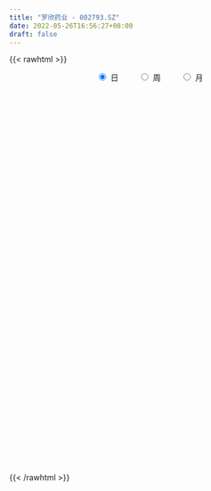 ```yaml
---
title: "罗欣药业 - 002793.SZ"
date: 2022-05-26T16:56:27+08:00
draft: false
---
```

{{< rawhtml >}}
    <div style="text-align: center">
        <label style="padding: 1rem;"><input style="margin-right: .5rem" type="radio" name="period" value="D" checked onclick="period_change(this)">日</label>
        <label style="padding: 1rem;"><input style="margin-right: .5rem" type="radio" name="period" value="W" onclick="period_change(this)">周</label>
        <label style="padding: 1rem;"><input style="margin-right: .5rem" type="radio" name="period" value="M" onclick="period_change(this)">月</label>
    </div>
    <div id="chart" style="height: 700px;"></div> 
    <script type="text/javascript">
        const D_v = [48434.26,26260.5,50548.53,38952.19,23341.95,21518.09,18696.5,20086.03,18753.88,19791.01,43782.35,36428.77,38500.17,24057.87,14417.58,12155.37,9722.18,9164.36,13512.07,24561.43,24973.66,17927.08,16224.63,9750.05,19619.26,13686.5,27166.39,13920.64,12505.7,16561.52,23073.65,36770.53,32935.34,15433.7,13255.59,14749.13,12080.28,16811.44,11469.56,15526.8,20901.21,17060.0,16151.63,14414.43,17891.07,18339.06,21089.92,22414.44,23844.92,26178.76,48831.36,40255.52,25938.46,30490.28,20972.69,32343.55,26021.39,15202.63,13825.94,13946.74,10343.14,23316.05,16330.0,15529.85,13313.6,16353.21,12066.45,13811.05,14868.24,12165.82,9845.2,13071.64,12793.7,14973.32,60171.07,125169.88,59542.8,39787.53,61077.01,47258.44,31670.14,28538.11,28866.4,61214.36,88531.02,41970.7,44516.55,35907.0,19373.7,19191.1,49412.04,27242.2,27768.74,11902.6,20206.79,10922.91,13792.0,67182.89,26793.9,20087.7,15571.39,13237.23,15569.51,12568.78,13462.22,14251.0,10193.82,8235.98,30496.58,15876.94,19412.5,9123.23,10328.53,17082.92,8641.85,7011.55,22848.54,23589.74,15852.14,25132.01,32270.73,18434.72,26334.82,20003.8,28350.42,23691.7,17423.62,23124.44,59731.78,116911.62,63444.62,50077.48,50760.88,37452.73,23761.9,26917.9,25959.38,36798.09,28673.72,17907.66,20291.7,19220.67,23297.7,18381.31,18143.16,13869.75,18917.2,14428.26,14922.74,18206.75,13268.0,53452.65,64427.15,37486.46,110041.89,85355.14,74467.25,86228.2,202097.46,179095.82,114536.04,61887.64,72841.18,102902.7,65908.42,129228.71,94166.07,69398.27,43900.46,59579.72,48933.46,36434.0,54966.34,37780.52,34830.97,24418.4,34361.89,19597.7,27654.03,31620.12,34015.05,15591.96,15971.51,14511.0,34076.83,24866.2,37050.51,21282.5,23820.4,40232.64,23370.7,24563.1,21066.83,24316.61,36188.24,35760.0,45606.6,57600.77,41200.72,27880.4,37159.81,33515.21,30677.52,28885.35,36495.5,21715.95,23430.55,18664.95,14817.01,24123.28,102096.32,58760.97,40504.09,26558.6,53216.21,28773.61,43382.61,23388.25,23633.43,15924.64,34552.39,31340.59,24655.36,21394.1,19393.44,18582.55,29540.4,36754.0,30832.88,61198.29,31963.81,34314.14,25963.54,38969.4,63617.14,74572.87,206564.02,210664.93,274309.66,436786.92,292354.4,289174.94,165764.54,232457.5,142812.79,151296.63,135564.67,165406.72,84306.59,64318.59]
const D_histogram = [0.0,0.0025335613,0.0242450687,0.0124621611,0.0005369872,-0.0127552095,-0.018584057,-0.0149517796,-0.017569032,-0.0125410534,0.0027491157,0.0179647079,-0.0018921374,-0.0129346711,-0.0184760112,-0.024033864,-0.0254587858,-0.0254241338,-0.0294856415,-0.0440605248,-0.0618333466,-0.0609076494,-0.0633667743,-0.0569144449,-0.0615436863,-0.0600742741,-0.0553542465,-0.0550551581,-0.0460130093,-0.0388288998,-0.0362628335,-0.0119520802,-0.0031157572,-0.0050664154,0.0065977679,0.0103358142,0.0095245762,0.0089587643,0.0118171052,0.0121967752,0.0065143056,-0.0033229352,-0.0184191677,-0.0181603921,-0.0165203384,-0.0172473488,-0.0155642717,-0.0156014736,-0.0236802016,-0.0420525564,-0.0804448102,-0.1018369626,-0.1029431109,-0.0783165283,-0.0501225244,-0.0096073778,0.0161642318,0.0300370748,0.0331163604,0.0406424422,0.0447377013,0.0540049152,0.0525415005,0.0474937991,0.0422640452,0.022464618,0.0199704035,0.0169527247,0.0060875272,0.0042291545,0.0068275117,0.0165219623,0.0173930087,0.0132865889,0.0647789336,0.1126495286,0.133205128,0.1320809376,0.1317595581,0.1431131762,0.1347680545,0.1199436537,0.1053718245,0.1118462346,0.1321876718,0.1242236769,0.112654336,0.0794425343,0.0495035581,0.0224279891,0.0265185672,0.0186936778,-0.0197807267,-0.041682424,-0.0723113783,-0.0767350182,-0.0713213017,-0.0229635878,-0.0061656791,0.0058943774,0.0111546959,0.0074038009,-0.005638073,-0.0168060278,-0.0306365542,-0.0326030771,-0.0365095795,-0.0381595239,-0.02422004,-0.0285499471,-0.0491313521,-0.054521095,-0.0531730778,-0.0456369062,-0.0459620512,-0.0421901514,-0.0295892516,-0.0133175973,-0.0006604682,0.0147935886,0.0209779434,0.0184402785,0.0213375322,0.0102610613,0.0151702849,0.0005275622,-0.0084174515,-0.0241202481,0.0000814437,0.0410312014,0.0520624236,0.0570013886,0.0462841295,0.0440216881,0.0356279402,0.0231118425,0.0117998751,0.0005323777,-0.0215730699,-0.0301693164,-0.0386878116,-0.0415365752,-0.04440395,-0.040030674,-0.0433441804,-0.0423005592,-0.0486631891,-0.0477681902,-0.0416241175,-0.0286009434,-0.0239770381,-0.0006248631,0.0237023522,0.0390342578,0.055474361,0.0620736838,0.0709328979,0.0729371269,0.1060156457,0.1031415906,0.0827350085,0.0687684754,0.0657764728,0.0715781692,0.0448867604,0.0627524152,0.0635594491,0.0356757889,0.0083630861,-0.0305360729,-0.0764967902,-0.1141209497,-0.1716525052,-0.2108894866,-0.2335759313,-0.2263493009,-0.2091519982,-0.1816692278,-0.1506745051,-0.12639891,-0.1124118615,-0.0938952189,-0.0771124776,-0.0570342683,-0.0485319242,-0.0361713121,-0.0111408403,-0.0017218754,0.0145955998,0.0146286139,0.0190467798,0.0284911613,0.0392494969,0.0546388209,0.070716757,0.0766815512,0.0611867767,0.0157346497,-0.031513962,-0.0366114654,-0.0187614844,-0.0077856455,-0.0341209124,-0.0359372554,-0.0209385163,0.00322926,0.0185063175,0.0235451384,0.0263098782,0.0357151395,0.0677959729,0.0664384637,0.0491284531,0.0385312948,0.0516908036,0.0433034725,0.0529332904,0.0420491411,0.0194201378,-0.0081583536,-0.0201950685,-0.0358086996,-0.0374925979,-0.0487279519,-0.0544328426,-0.0575181944,-0.0733086072,-0.105608202,-0.1246873438,-0.1717397455,-0.1959233187,-0.1900572661,-0.1766926717,-0.1341009413,-0.0541276643,0.0496675332,0.1672940038,0.2921284453,0.4200016821,0.4511213748,0.4303361128,0.3496913918,0.2215567242,0.1285805873,0.0647747444,0.0090477402,-0.0316949813,-0.09210846,-0.1129728554,-0.1191845972]
const D_fast = [0.0,0.0031669516,0.0309397261,0.0222723589,0.0104814318,-0.0059995673,-0.0164744291,-0.0165800966,-0.023589607,-0.0216968917,-0.0057194437,0.0139873255,-0.0063425542,-0.0206187556,-0.0307790985,-0.0423454174,-0.0501350356,-0.0564564171,-0.0678893351,-0.0934793496,-0.1267105081,-0.1410117233,-0.1593125418,-0.1670888236,-0.1871039865,-0.2006531429,-0.2097716768,-0.2232363781,-0.2256974815,-0.228220597,-0.2347202391,-0.2133975058,-0.2053401221,-0.2085573842,-0.195243759,-0.188921759,-0.187351853,-0.1856779739,-0.1798653566,-0.1764364929,-0.180490386,-0.1911583606,-0.210859385,-0.2151407075,-0.2176307383,-0.222669586,-0.2248775768,-0.2288151471,-0.2428139255,-0.2716994195,-0.3302028757,-0.3770542688,-0.4038961948,-0.3988487443,-0.3831853714,-0.3450720694,-0.3152594018,-0.2938772901,-0.2825189143,-0.2648322221,-0.2495525376,-0.2267840949,-0.2151121344,-0.2082863861,-0.2029501287,-0.2171334014,-0.214635015,-0.2134145127,-0.2227578284,-0.2235589125,-0.2192536773,-0.2054287361,-0.2002094376,-0.2009942101,-0.133307132,-0.0572741548,-0.0034172735,0.0284787705,0.0610972806,0.1082291927,0.1335760846,0.1487375972,0.1605087242,0.194944693,0.2483330481,0.2714249724,0.2880192155,0.2746680473,0.2571049607,0.2356363889,0.2463566089,0.243205139,0.1997855527,0.1674632495,0.1187564506,0.0951490561,0.0827324472,0.1253492642,0.1406057531,0.154139404,0.1621883965,0.1602884516,0.1458370595,0.1304675977,0.1089779328,0.0988606406,0.0858267433,0.0746369179,0.0825213919,0.071053998,0.038189755,0.0191697383,0.0072244861,0.0033514311,-0.0084642266,-0.0152398647,-0.0100362778,0.0029059772,0.0153979892,0.0345504431,0.0459792838,0.0480516885,0.0562833253,0.0477721197,0.0564739145,0.0419630824,0.0309137058,0.0091808472,0.0334028999,0.084610458,0.108657286,0.1278465982,0.1287003715,0.1374433521,0.1379565893,0.1312184522,0.1228564536,0.1117220506,0.0842233355,0.06808476,0.0498943118,0.0366614044,0.0226930422,0.0170586496,0.0029090982,-0.0066224204,-0.0251508476,-0.0361978963,-0.040459853,-0.0345869147,-0.0359572689,-0.0127613098,0.0174914937,0.0425819637,0.0728906571,0.0950084009,0.1216008395,0.1418393502,0.2014217805,0.224333123,0.224610293,0.2278358788,0.2412879943,0.2649842331,0.2495145143,0.283068273,0.2997651691,0.2808004562,0.2555785249,0.2090453477,0.1439604328,0.0778060359,-0.0226386459,-0.1145979989,-0.1956784265,-0.2450391213,-0.2801298181,-0.2980643548,-0.3047382583,-0.3120623907,-0.3261783076,-0.3311354697,-0.3336308478,-0.3278112056,-0.3314418425,-0.3281240585,-0.3058787968,-0.2968903006,-0.2769239256,-0.2732337579,-0.2640538971,-0.2474867253,-0.2269160155,-0.1978669863,-0.164109861,-0.1389746789,-0.1391727593,-0.1806912239,-0.235818326,-0.2500686958,-0.2369090859,-0.2278796583,-0.2627451534,-0.2735458102,-0.2637817002,-0.2388066089,-0.218902972,-0.2079778665,-0.1986356571,-0.180301611,-0.1312717844,-0.1160196777,-0.121047575,-0.1220119096,-0.0959296998,-0.0934911629,-0.0706280224,-0.0709998864,-0.0887738552,-0.118391935,-0.1354774171,-0.1600432231,-0.1711002708,-0.1945176128,-0.2138307142,-0.2312956146,-0.2654131791,-0.3241148245,-0.3743658022,-0.4643531403,-0.5375175431,-0.579165807,-0.6099743806,-0.6009078855,-0.5344665246,-0.4182544438,-0.2588044723,-0.0609379194,0.1719357379,0.3158357744,0.4026345406,0.4094126675,0.3366671809,0.2758361908,0.228224034,0.1747589649,0.1260924981,0.0426519044,-0.0064557049,-0.0424635959]
const D_slow = [0.0,0.0006333903,0.0066946575,0.0098101978,0.0099444446,0.0067556422,0.0021096279,-0.001628317,-0.006020575,-0.0091558383,-0.0084685594,-0.0039773824,-0.0044504168,-0.0076840845,-0.0123030873,-0.0183115533,-0.0246762498,-0.0310322833,-0.0384036936,-0.0494188248,-0.0648771615,-0.0801040738,-0.0959457674,-0.1101743786,-0.1255603002,-0.1405788688,-0.1544174304,-0.1681812199,-0.1796844722,-0.1893916972,-0.1984574056,-0.2014454256,-0.2022243649,-0.2034909688,-0.2018415268,-0.1992575733,-0.1968764292,-0.1946367381,-0.1916824618,-0.188633268,-0.1870046916,-0.1878354254,-0.1924402174,-0.1969803154,-0.2011104,-0.2054222372,-0.2093133051,-0.2132136735,-0.2191337239,-0.229646863,-0.2497580656,-0.2752173062,-0.3009530839,-0.320532216,-0.3330628471,-0.3354646916,-0.3314236336,-0.3239143649,-0.3156352748,-0.3054746642,-0.2942902389,-0.2807890101,-0.267653635,-0.2557801852,-0.2452141739,-0.2395980194,-0.2346054185,-0.2303672374,-0.2288453556,-0.227788067,-0.226081189,-0.2219506984,-0.2176024463,-0.214280799,-0.1980860656,-0.1699236835,-0.1366224015,-0.1036021671,-0.0706622775,-0.0348839835,-0.0011919699,0.0287939435,0.0551368997,0.0830984583,0.1161453763,0.1472012955,0.1753648795,0.1952255131,0.2076014026,0.2132083999,0.2198380417,0.2245114611,0.2195662794,0.2091456734,0.1910678289,0.1718840743,0.1540537489,0.148312852,0.1467714322,0.1482450266,0.1510337005,0.1528846508,0.1514751325,0.1472736255,0.139614487,0.1314637177,0.1223363228,0.1127964419,0.1067414319,0.0996039451,0.0873211071,0.0736908333,0.0603975639,0.0489883373,0.0374978245,0.0269502867,0.0195529738,0.0162235745,0.0160584574,0.0197568545,0.0250013404,0.02961141,0.0349457931,0.0375110584,0.0413036296,0.0414355202,0.0393311573,0.0333010953,0.0333214562,0.0435792566,0.0565948624,0.0708452096,0.082416242,0.093421664,0.1023286491,0.1081066097,0.1110565785,0.1111896729,0.1057964054,0.0982540763,0.0885821234,0.0781979796,0.0670969921,0.0570893236,0.0462532785,0.0356781387,0.0235123415,0.0115702939,0.0011642645,-0.0059859713,-0.0119802308,-0.0121364466,-0.0062108586,0.0035477059,0.0174162961,0.0329347171,0.0506679416,0.0689022233,0.0954061347,0.1211915324,0.1418752845,0.1590674034,0.1755115215,0.1934060639,0.2046277539,0.2203158578,0.23620572,0.2451246673,0.2472154388,0.2395814206,0.220457223,0.1919269856,0.1490138593,0.0962914876,0.0378975048,-0.0186898204,-0.07097782,-0.1163951269,-0.1540637532,-0.1856634807,-0.2137664461,-0.2372402508,-0.2565183702,-0.2707769373,-0.2829099183,-0.2919527464,-0.2947379564,-0.2951684253,-0.2915195253,-0.2878623719,-0.2831006769,-0.2759778866,-0.2661655124,-0.2525058072,-0.2348266179,-0.2156562301,-0.200359536,-0.1964258735,-0.204304364,-0.2134572304,-0.2181476015,-0.2200940129,-0.228624241,-0.2376085548,-0.2428431839,-0.2420358689,-0.2374092895,-0.2315230049,-0.2249455353,-0.2160167505,-0.1990677573,-0.1824581413,-0.1701760281,-0.1605432044,-0.1476205035,-0.1367946353,-0.1235613127,-0.1130490275,-0.108193993,-0.1102335814,-0.1152823486,-0.1242345235,-0.1336076729,-0.1457896609,-0.1593978716,-0.1737774202,-0.1921045719,-0.2185066225,-0.2496784584,-0.2926133948,-0.3415942245,-0.389108541,-0.4332817089,-0.4668069442,-0.4803388603,-0.467921977,-0.426098476,-0.3530663647,-0.2480659442,-0.1352856005,-0.0277015723,0.0597212757,0.1151104567,0.1472556035,0.1634492896,0.1657112247,0.1577874794,0.1347603644,0.1065171505,0.0767210012]
const D_data = [['2021-05-17', 10.8234, 10.615, 10.5555, 10.9027],['2021-05-18', 10.615, 10.6547, 10.5456, 10.8432],['2021-05-19', 10.6646, 10.9722, 10.4761, 11.0019],['2021-05-20', 10.8234, 10.5952, 10.5654, 10.9126],['2021-05-21', 10.5059, 10.5357, 10.367, 10.5952],['2021-05-24', 10.5456, 10.4464, 10.3968, 10.6448],['2021-05-25', 10.4464, 10.4761, 10.4166, 10.5555],['2021-05-26', 10.496, 10.5753, 10.4364, 10.6547],['2021-05-27', 10.5753, 10.4861, 10.4563, 10.5753],['2021-05-28', 10.4861, 10.5753, 10.4265, 10.5853],['2021-05-31', 10.5753, 10.7539, 10.5257, 11.0416],['2021-06-01', 10.7142, 10.8432, 10.6845, 10.9821],['2021-06-02', 10.7638, 10.3968, 10.3968, 10.7638],['2021-06-03', 10.3472, 10.4166, 10.3273, 10.6944],['2021-06-04', 10.4166, 10.4265, 10.3174, 10.4662],['2021-06-07', 10.4761, 10.3769, 10.3372, 10.4761],['2021-06-08', 10.4166, 10.3868, 10.3372, 10.4761],['2021-06-09', 10.3174, 10.3769, 10.3174, 10.4067],['2021-06-10', 10.367, 10.2876, 10.2678, 10.4067],['2021-06-11', 10.3075, 10.0694, 10.0297, 10.3075],['2021-06-15', 10.0694, 9.8908, 9.8611, 10.2182],['2021-06-16', 9.9007, 10.0198, 9.9007, 10.0396],['2021-06-17', 10.1091, 9.9107, 9.8115, 10.1091],['2021-06-18', 9.9007, 9.9702, 9.8511, 9.99],['2021-06-21', 9.9702, 9.7718, 9.7519, 9.9999],['2021-06-22', 9.7619, 9.7718, 9.7519, 9.8809],['2021-06-23', 9.8015, 9.7619, 9.5535, 9.8412],['2021-06-24', 9.7619, 9.6527, 9.6329, 9.7619],['2021-06-25', 9.6626, 9.7222, 9.5833, 9.7718],['2021-06-28', 9.7122, 9.6825, 9.623, 9.7519],['2021-06-29', 9.6825, 9.5932, 9.5535, 9.8809],['2021-06-30', 9.6825, 9.8908, 9.613, 9.9702],['2021-07-01', 9.9007, 9.7519, 9.742, 10.119],['2021-07-02', 9.7122, 9.6031, 9.5734, 9.7916],['2021-07-05', 9.5734, 9.7718, 9.5734, 9.7916],['2021-07-06', 9.7718, 9.6924, 9.5932, 9.7916],['2021-07-07', 9.6924, 9.623, 9.5932, 9.7321],['2021-07-08', 9.7015, 9.6018, 9.4921, 9.7015],['2021-07-09', 9.5021, 9.6317, 9.4722, 9.7015],['2021-07-12', 9.7215, 9.5919, 9.5819, 9.7614],['2021-07-13', 9.5919, 9.4822, 9.4323, 9.6616],['2021-07-14', 9.4423, 9.3625, 9.3226, 9.4722],['2021-07-15', 9.3924, 9.193, 9.1432, 9.4024],['2021-07-16', 9.2429, 9.3027, 9.193, 9.3426],['2021-07-19', 9.3127, 9.2828, 9.2229, 9.3127],['2021-07-20', 9.2628, 9.213, 9.1831, 9.3326],['2021-07-21', 9.2628, 9.203, 9.1332, 9.3027],['2021-07-22', 9.193, 9.1432, 8.9936, 9.2429],['2021-07-23', 9.1133, 8.9737, 8.9737, 9.1531],['2021-07-26', 8.9836, 8.7144, 8.5848, 9.0933],['2021-07-27', 8.7144, 8.2259, 8.2259, 8.7643],['2021-07-28', 8.176, 8.166, 7.827, 8.2757],['2021-07-29', 8.176, 8.2358, 8.1561, 8.4452],['2021-07-30', 8.3355, 8.505, 8.1062, 8.5748],['2021-08-02', 8.4652, 8.5948, 8.4053, 8.6546],['2021-08-03', 8.6646, 8.864, 8.6047, 8.9138],['2021-08-04', 8.9637, 8.8141, 8.6745, 8.9637],['2021-08-05', 8.7743, 8.7443, 8.7045, 8.874],['2021-08-06', 8.6845, 8.6347, 8.5449, 8.7244],['2021-08-09', 8.6247, 8.7045, 8.5449, 8.7643],['2021-08-10', 8.7144, 8.6845, 8.6347, 8.7743],['2021-08-11', 8.7144, 8.7842, 8.6247, 8.9238],['2021-08-12', 8.7743, 8.6745, 8.6546, 8.864],['2021-08-13', 8.6745, 8.6147, 8.525, 8.6745],['2021-08-16', 8.5848, 8.5848, 8.4751, 8.6845],['2021-08-17', 8.5948, 8.3256, 8.3256, 8.5948],['2021-08-18', 8.3256, 8.4652, 8.2757, 8.535],['2021-08-19', 8.4552, 8.4253, 8.3754, 8.5948],['2021-08-20', 8.4352, 8.2657, 8.186, 8.4552],['2021-08-23', 8.3555, 8.3156, 8.2159, 8.3754],['2021-08-24', 8.3555, 8.3455, 8.3156, 8.4452],['2021-08-25', 8.3156, 8.4452, 8.2857, 8.505],['2021-08-26', 8.4851, 8.3455, 8.3256, 8.4951],['2021-08-27', 8.3555, 8.2558, 8.176, 8.3555],['2021-08-30', 8.4153, 9.0833, 8.3655, 9.0833],['2021-08-31', 9.1232, 9.3526, 9.1232, 9.6916],['2021-09-01', 9.3127, 9.2728, 9.0933, 9.3725],['2021-09-02', 9.1232, 9.1432, 9.0235, 9.203],['2021-09-03', 9.2329, 9.2429, 9.193, 9.6616],['2021-09-06', 9.2828, 9.5221, 9.1531, 9.5919],['2021-09-07', 9.5021, 9.3924, 9.3127, 9.5021],['2021-09-08', 9.3426, 9.3526, 9.3226, 9.4223],['2021-09-09', 9.3526, 9.3725, 9.2728, 9.532],['2021-09-10', 9.3725, 9.7115, 9.3625, 9.8012],['2021-09-13', 9.8012, 10.0704, 9.7913, 10.4095],['2021-09-14', 10.0804, 9.871, 9.7713, 10.1502],['2021-09-15', 9.7913, 9.891, 9.5919, 10.0106],['2021-09-16', 9.891, 9.6018, 9.5819, 9.9309],['2021-09-17', 9.5819, 9.552, 9.4024, 9.6118],['2021-09-22', 9.4822, 9.4921, 9.4223, 9.7015],['2021-09-23', 9.5221, 9.871, 9.3924, 10.0106],['2021-09-24', 9.8112, 9.7614, 9.6317, 9.8112],['2021-09-27', 9.7215, 9.2828, 9.2528, 9.7514],['2021-09-28', 9.2828, 9.3326, 9.2429, 9.4223],['2021-09-29', 9.2329, 9.0634, 9.0534, 9.3725],['2021-09-30', 9.0734, 9.2628, 9.0734, 9.3027],['2021-10-08', 9.4722, 9.3526, 9.2528, 9.4722],['2021-10-11', 9.3226, 10.0206, 9.3226, 10.1702],['2021-10-12', 9.9707, 9.8112, 9.7414, 9.9707],['2021-10-13', 9.8212, 9.8511, 9.7215, 9.9707],['2021-10-14', 9.8611, 9.8411, 9.6716, 9.9209],['2021-10-15', 9.8112, 9.7614, 9.6218, 9.8112],['2021-10-18', 9.7614, 9.6218, 9.4323, 9.7813],['2021-10-19', 9.532, 9.5919, 9.4822, 9.6018],['2021-10-20', 9.5919, 9.4921, 9.4223, 9.6317],['2021-10-21', 9.532, 9.5919, 9.5021, 9.7115],['2021-10-22', 9.6018, 9.542, 9.4722, 9.6916],['2021-10-25', 9.5919, 9.542, 9.4124, 9.5919],['2021-10-26', 9.5221, 9.7614, 9.4423, 9.8411],['2021-10-27', 9.7713, 9.552, 9.4722, 9.7713],['2021-10-28', 9.552, 9.2628, 9.2329, 9.552],['2021-10-29', 9.2528, 9.3526, 9.2229, 9.4323],['2021-11-01', 9.2628, 9.3924, 9.1831, 9.4423],['2021-11-02', 9.4323, 9.4622, 9.3226, 9.6317],['2021-11-03', 9.5021, 9.3526, 9.3326, 9.5021],['2021-11-04', 9.4223, 9.3825, 9.2728, 9.4223],['2021-11-05', 9.2927, 9.5121, 9.2927, 9.5719],['2021-11-08', 9.542, 9.6218, 9.4423, 9.7414],['2021-11-09', 9.6118, 9.6517, 9.4921, 9.7115],['2021-11-10', 9.6716, 9.7713, 9.542, 9.8411],['2021-11-11', 9.7614, 9.7314, 9.6218, 9.8212],['2021-11-12', 9.6417, 9.6517, 9.5719, 9.7713],['2021-11-15', 9.6816, 9.7414, 9.5919, 9.8112],['2021-11-16', 9.7414, 9.5619, 9.552, 9.8511],['2021-11-17', 9.532, 9.7614, 9.4822, 9.8411],['2021-11-18', 9.7514, 9.5021, 9.5021, 9.8112],['2021-11-19', 9.4722, 9.5121, 9.3725, 9.542],['2021-11-22', 9.5121, 9.3526, 9.3027, 9.5619],['2021-11-23', 9.3825, 9.871, 9.3326, 9.9109],['2021-11-24', 9.9508, 10.2798, 9.881, 10.3297],['2021-11-25', 10.2699, 10.0904, 10.0206, 10.3197],['2021-11-26', 10.0904, 10.1103, 10.0106, 10.2998],['2021-11-29', 10.1702, 9.9508, 9.9109, 10.4194],['2021-11-30', 9.8411, 10.0704, 9.8112, 10.0804],['2021-12-01', 10.0704, 10.0106, 9.9009, 10.0904],['2021-12-02', 9.9907, 9.9408, 9.9209, 10.1303],['2021-12-03', 9.9608, 9.9209, 9.8012, 10.0505],['2021-12-06', 9.9309, 9.881, 9.8511, 10.1602],['2021-12-07', 9.871, 9.6616, 9.5719, 9.9209],['2021-12-08', 9.6616, 9.7414, 9.542, 9.7514],['2021-12-09', 9.7414, 9.6816, 9.6616, 9.8012],['2021-12-10', 9.6517, 9.7015, 9.6118, 9.7913],['2021-12-13', 9.6916, 9.6616, 9.6218, 9.7414],['2021-12-14', 9.6616, 9.7314, 9.5221, 9.7813],['2021-12-15', 9.7314, 9.6118, 9.5619, 9.7514],['2021-12-16', 9.5919, 9.6317, 9.5619, 9.6517],['2021-12-17', 9.6317, 9.4921, 9.4722, 9.6517],['2021-12-20', 9.4722, 9.532, 9.4523, 9.6118],['2021-12-21', 9.552, 9.5819, 9.4523, 9.5919],['2021-12-22', 9.5919, 9.6916, 9.532, 9.7115],['2021-12-23', 9.7015, 9.6118, 9.5919, 9.7215],['2021-12-24', 9.6317, 9.9109, 9.532, 10.0405],['2021-12-27', 10.0007, 10.0605, 9.8212, 10.1602],['2021-12-28', 10.0007, 10.0804, 9.871, 10.1004],['2021-12-29', 10.0804, 10.22, 10.0206, 10.4194],['2021-12-30', 10.1801, 10.21, 10.1103, 10.2998],['2021-12-31', 10.23, 10.3397, 10.2001, 10.5092],['2022-01-04', 10.2699, 10.3496, 10.2699, 10.6488],['2022-01-05', 10.2399, 10.918, 10.1702, 10.9479],['2022-01-06', 10.8681, 10.6488, 10.3197, 11.0376],['2022-01-07', 10.5889, 10.4593, 10.4493, 10.8183],['2022-01-10', 10.4194, 10.5291, 10.3795, 10.7485],['2022-01-11', 10.5291, 10.6986, 10.4892, 10.8183],['2022-01-12', 10.6687, 10.898, 10.4194, 11.0376],['2022-01-13', 10.7684, 10.5092, 10.4792, 10.918],['2022-01-14', 10.4792, 11.1174, 10.4693, 11.1971],['2022-01-17', 11.2171, 11.0376, 10.8781, 11.4165],['2022-01-18', 11.0177, 10.6787, 10.5889, 11.1174],['2022-01-19', 10.6488, 10.5889, 10.4892, 10.6687],['2022-01-20', 10.5291, 10.2898, 10.22, 10.7983],['2022-01-21', 10.23, 9.9608, 9.9408, 10.3496],['2022-01-24', 9.8511, 9.7913, 9.7713, 10.0007],['2022-01-25', 9.7913, 9.193, 9.1631, 9.871],['2022-01-26', 9.2329, 9.0235, 8.9637, 9.3725],['2022-01-27', 9.0235, 8.8939, 8.874, 9.2528],['2022-01-28', 8.9537, 9.0435, 8.874, 9.1232],['2022-02-07', 9.0734, 9.0534, 8.9836, 9.2927],['2022-02-08', 8.9737, 9.1332, 8.9637, 9.1831],['2022-02-09', 9.1432, 9.1831, 9.0135, 9.2628],['2022-02-10', 9.3027, 9.1133, 9.0634, 9.3027],['2022-02-11', 9.1133, 8.9637, 8.874, 9.1133],['2022-02-14', 8.8939, 8.9936, 8.8939, 9.0534],['2022-02-15', 8.9836, 8.9637, 8.9438, 9.0634],['2022-02-16', 8.9836, 9.0135, 8.9737, 9.0534],['2022-02-17', 9.0235, 8.864, 8.844, 9.0534],['2022-02-18', 8.844, 8.8939, 8.7144, 8.9238],['2022-02-21', 8.9438, 9.0933, 8.9138, 9.1332],['2022-02-22', 9.0335, 8.9438, 8.9039, 9.0634],['2022-02-23', 8.9836, 9.0634, 8.9438, 9.1033],['2022-02-24', 9.0634, 8.874, 8.7443, 9.193],['2022-02-25', 8.9138, 8.9138, 8.8839, 9.0435],['2022-02-28', 8.9338, 8.9936, 8.8042, 9.0435],['2022-03-01', 8.9737, 9.0534, 8.9637, 9.0833],['2022-03-02', 9.0036, 9.1831, 8.9537, 9.1831],['2022-03-03', 9.2229, 9.2927, 9.1332, 9.3326],['2022-03-04', 9.2927, 9.2528, 9.203, 9.5221],['2022-03-07', 9.2528, 8.9836, 8.9138, 9.4523],['2022-03-08', 8.9138, 8.4452, 8.3754, 9.0534],['2022-03-09', 8.5449, 8.1361, 7.7772, 8.5449],['2022-03-10', 8.4352, 8.4652, 8.2358, 8.515],['2022-03-11', 8.3854, 8.7344, 8.3355, 8.7443],['2022-03-14', 8.7543, 8.6845, 8.6047, 9.0135],['2022-03-15', 8.6646, 8.1262, 8.1262, 8.6745],['2022-03-16', 8.2458, 8.2957, 7.9567, 8.4053],['2022-03-17', 8.4751, 8.4851, 8.2957, 8.7643],['2022-03-18', 8.3854, 8.6646, 8.3854, 8.6845],['2022-03-21', 8.6247, 8.6347, 8.4851, 8.7543],['2022-03-22', 8.6247, 8.5449, 8.4951, 8.6546],['2022-03-23', 8.525, 8.525, 8.4552, 8.6147],['2022-03-24', 8.525, 8.6347, 8.4053, 8.7244],['2022-03-25', 8.9238, 9.0435, 8.6347, 9.5021],['2022-03-28', 8.874, 8.7344, 8.7244, 9.3526],['2022-03-29', 8.6646, 8.505, 8.4253, 8.8141],['2022-03-30', 8.4951, 8.525, 8.3754, 8.5649],['2022-03-31', 8.5449, 8.844, 8.505, 9.1531],['2022-04-01', 8.6446, 8.6047, 8.535, 8.8341],['2022-04-06', 8.6347, 8.854, 8.6347, 9.0634],['2022-04-07', 8.854, 8.6147, 8.6047, 8.854],['2022-04-08', 8.505, 8.3854, 8.3555, 8.6147],['2022-04-11', 8.3256, 8.176, 8.0663, 8.3455],['2022-04-12', 8.0763, 8.2358, 8.0165, 8.3355],['2022-04-13', 8.2259, 8.0763, 8.0564, 8.2458],['2022-04-14', 8.2757, 8.1561, 8.0464, 8.2757],['2022-04-15', 8.2259, 7.9467, 7.8968, 8.2259],['2022-04-18', 7.8968, 7.9068, 7.6376, 7.9467],['2022-04-19', 7.8769, 7.847, 7.7971, 8.0165],['2022-04-20', 7.9267, 7.5578, 7.5379, 7.9267],['2022-04-21', 7.5179, 7.1191, 7.0393, 7.5778],['2022-04-22', 7.0393, 7.0194, 6.8898, 7.149],['2022-04-25', 6.9795, 6.3314, 6.3214, 6.9795],['2022-04-26', 6.3813, 6.2317, 6.1619, 6.481],['2022-04-27', 6.0622, 6.3514, 6.0024, 6.3613],['2022-04-28', 6.3414, 6.2915, 6.1619, 6.4311],['2022-04-29', 6.3115, 6.6206, 6.3115, 6.7203],['2022-05-05', 6.7003, 7.2786, 6.6006, 7.2786],['2022-05-06', 7.1291, 8.0065, 7.1291, 8.0065],['2022-05-09', 8.2657, 8.8042, 8.1361, 8.8042],['2022-05-10', 9.5719, 9.6816, 8.7643, 9.6816],['2022-05-11', 10.6488, 10.6488, 9.871, 10.6488],['2022-05-12', 10.8482, 10.1901, 9.9508, 11.247],['2022-05-13', 10.45, 9.91, 9.69, 10.73],['2022-05-16', 9.92, 9.2, 9.02, 9.99],['2022-05-17', 9.12, 8.28, 8.28, 9.12],['2022-05-18', 8.22, 8.28, 8.06, 8.41],['2022-05-19', 8.17, 8.32, 8.01, 8.37],['2022-05-20', 8.37, 8.15, 7.99, 8.39],['2022-05-23', 8.15, 8.09, 8.02, 8.27],['2022-05-24', 8.13, 7.54, 7.5, 8.13],['2022-05-25', 7.53, 7.75, 7.49, 7.82],['2022-05-26', 7.71, 7.78, 7.56, 7.8]]
const W_v = [80655.83,79698.83,87728.04,71142.05,85351.85,197844.5,88337.35,58480.56,104648.54,238282.34,128477.73,89441.47,61798.99,75629.01,57853.9,56499.54,50347.39,80071.0,54490.0,44963.4,29827.07,53115.01,46818.8,44472.51,58791.79,183908.57,141068.23,89365.37,109770.65,68376.53,47569.69,20176.82,10758.8,51796.56,67857.01,99403.68,59055.13,82629.68,64541.9,153110.38,77307.05,84867.57,118349.69,342314.46,152769.41,170730.4,257001.25,224643.12,178818.26,104830.31,61280.0,61806.0,51642.46,67885.29,43084.86,100517.25,26662.68,23978.0,39633.96,26422.39,22605.0,23560.1,40667.79,18264.0,47658.01,51753.0,136297.07,53106.02,218062.96,232658.26,114850.76,59332.08,58161.82,45129.65,31419.26,42280.13,26738.03,40210.96,74411.87,46205.64,36631.87,89448.45,233273.28,233250.85,239844.21,247891.49,213841.54,193128.32,178854.62,86975.9,5360.11,7793.98,1112185.29,784534.8,371405.03,194922.57,199803.07,253577.18,211093.14,123848.83,145444.71,363860.6899999999,170668.5,160026.46,75657.65,74622.34,88681.33,156014.4,655916.35,515972.1899999999,398800.78,592179.52,956915.8800000001,83832.7,329325.34,344750.27,407242.85,368532.37,197646.1,252843.84,215790.38,254620.67,318641.33,626361.48,679817.71,707910.61,422395.94,375277.64,496953.55,700019.65,764725.4099999999,954673.97,571892.6900000001,696837.5,833042.24,460233.27,414735.75,269406.44,204224.74,411905.8,564564.83,331299.96,294276.26,147703.47,335789.89,177124.69,154090.9,168030.84,155270.4,272312.28,81090.35,223974.99,419051.06,573417.15,518186.28,572753.76,1341879.3399999999,408897.87,493494.54,338124.15,304066.8700000001,212575.08,227503.7,227377.51,87480.95,38188.87,339013.39,169669.85,185126.79,154387.64,137374.07,115396.18,153253.16,110183.47,137604.02,151316.01,216695.73,112946.88,202707.82,121322.45,183023.02,84319.35,115595.26,75796.39,50853.65,131100.62,94704.94,91316.61,92285.84,64964.27,66708.49,46735.71,66406.46,88768.34,254293.97,60791.59,387767.28,187537.43,98845.51,157186.74,69115.41,68875.42,86898.49,124774.74,68366.0,84054.07,103579.41,171694.38,108366.2,79465.78,70412.55,62849.68,345748.29,197547.45,230298.97,95845.34,70801.04,13792.0,142873.11,66045.33,83145.23,65913.39,115279.34,115804.36,313289.94,164852.79,122891.84,92609.12,114278.4,371777.89,581957.52,432768.65,315977.98,188430.23,147248.79,105017.5,145756.75,141894.78,209448.3,151289.53,183132.11,207813.48,90404.29,127867.08,135103.27,192409.18,138190.01,1420679.9299999997,981506.4,449596.5699999999]
const W_histogram = [0.0,-0.0777107692,-0.1876444515,-0.234230856,-0.2313079284,-0.2106492812,-0.1747992419,-0.1442144307,-0.0919497882,-0.0149507486,0.0134646601,0.0099149007,-0.0052357515,0.0069655172,-0.0154310864,-0.0176518767,-0.0581562483,-0.0534809688,-0.1040846554,-0.15765802,-0.1714301677,-0.2095079012,-0.2175374074,-0.2302842276,-0.2066572592,-0.0951587719,-0.0306342762,-0.0247620352,-0.0138155369,-0.0556310514,-0.0871887099,-0.0795251142,-0.057926687,-0.0106105584,0.0532532797,0.0688365446,0.0600131788,0.0952365383,0.1212425205,0.1601128699,0.1296899317,0.1038426826,0.1261626324,0.1728628858,0.1718986715,0.1747520063,0.222176161,0.2116320965,0.1315058578,0.0171047466,-0.0440256388,-0.1072121517,-0.121416176,-0.1104133783,-0.0897312073,-0.0982595914,-0.0867731385,-0.0841421501,-0.0718063716,-0.0600164603,-0.0414556431,-0.0271301398,-0.004559093,0.0057146307,-0.0574479399,-0.0994749979,-0.1022825385,-0.079770368,-0.0412953233,0.0190148431,0.023550445,0.0170932844,0.0304725039,0.028365934,0.0241996334,0.0319435307,0.037975408,0.0508660566,0.0784894942,0.0890929623,0.0766868251,0.0923390648,0.1469914483,0.1664033606,0.1735558839,0.2196832313,0.2449646857,0.2494956929,0.2369598469,0.206964354,0.2735166199,0.4170011135,0.4704598934,0.4628709626,0.3570300751,0.2662830275,0.1947052222,0.1388209232,0.1035420537,0.0542460106,0.0457094893,0.0423036781,0.0388581523,-0.0071631742,-0.0592724585,-0.0956424892,-0.1152046611,-0.089203538,-0.0432195456,0.0630358468,0.2069193306,0.2410416423,0.2040743194,0.138425799,0.1373921181,0.1166804052,0.1689620374,0.1005401489,0.0619805856,0.0440182387,0.0284539552,0.0151437845,-0.0761814947,0.0244132446,0.0451098934,0.0719186614,0.0921695091,0.067937241,0.1064818345,0.1190522502,0.2771153822,0.1567364163,0.077780591,0.0148821264,0.0037743324,-0.0840200954,-0.1577015486,-0.2094893427,-0.2594998947,-0.1815749844,-0.1721848794,-0.1610700084,-0.1799901492,-0.1936336515,-0.2135346814,-0.2572642279,-0.3344930298,-0.3604332613,-0.3621350531,-0.3174613527,-0.2932721501,-0.2319335832,-0.1392377018,-0.1187959653,-0.038715833,0.0486801549,0.2366287865,0.2689218733,0.3748164695,0.4185080411,0.4079380834,0.2730824287,0.1313509469,-0.0525129092,-0.1916082671,-0.2518702607,-0.2957086162,-0.3446412365,-0.3566891419,-0.3505109787,-0.3450954775,-0.3333246329,-0.3604791111,-0.3426754847,-0.3481291328,-0.3487203022,-0.3517623004,-0.3566555799,-0.3204774095,-0.2875853286,-0.2356642041,-0.2031207086,-0.223851806,-0.2092731507,-0.1576489204,-0.0851521549,-0.0126816602,0.0040929617,0.0477451352,0.0672240471,0.0589858402,0.0602589386,0.0704611966,0.0640325845,0.1056238841,0.1153757578,0.1949288601,0.2211903103,0.2349516854,0.2275981112,0.1935836208,0.1606590398,0.120281311,0.0853007122,0.0647681221,0.0313988001,-0.0083386262,-0.0588806773,-0.0752226693,-0.0786541091,-0.0946303259,-0.0957756147,-0.0237206245,0.0574022462,0.0997413879,0.1388671572,0.1284283971,0.1247283664,0.145519556,0.1401495346,0.1202587792,0.114301304,0.1158587524,0.103962808,0.1311058628,0.1307333134,0.1109215484,0.0803495891,0.0845431046,0.1107526009,0.1294024932,0.1764073914,0.122508601,0.023183142,-0.0460136137,-0.0919558225,-0.1149801351,-0.1018067023,-0.1211210239,-0.1308808887,-0.105207287,-0.1106144426,-0.1209588728,-0.1475815247,-0.2138563895,-0.2672951981,-0.19538266,-0.0151947612,-0.0103490906,-0.0269284095]
const W_fast = [0.0,-0.0971384615,-0.2539832566,-0.3591273752,-0.4140314297,-0.4460351027,-0.4538848739,-0.4593536705,-0.4300764749,-0.3568151226,-0.3250335488,-0.3261045831,-0.3425641731,-0.3286215251,-0.3548759003,-0.3615096598,-0.4165530935,-0.4252480561,-0.5018729066,-0.5948607762,-0.6514904658,-0.7419451746,-0.8043590327,-0.8746769098,-0.9027142561,-0.8150054619,-0.7581395352,-0.7584578031,-0.750965189,-0.8066884663,-0.8600433023,-0.8722609851,-0.8651442297,-0.8204807406,-0.7433035826,-0.7105111815,-0.7043312527,-0.6452987586,-0.5889821462,-0.5100835794,-0.5080840346,-0.5079706131,-0.4541100053,-0.3641940304,-0.3221835768,-0.2756422404,-0.1726740454,-0.1303100859,-0.1775598601,-0.2876847846,-0.3598215797,-0.4498111306,-0.4943691988,-0.5109697457,-0.5127203766,-0.5458136586,-0.5560204902,-0.5744250393,-0.5800408537,-0.5832550576,-0.5750581511,-0.5675151827,-0.5460839091,-0.5343815277,-0.6119060833,-0.6788018909,-0.7071800661,-0.7046104876,-0.6764592737,-0.6113953965,-0.6009721834,-0.6031560228,-0.5821586774,-0.5771737638,-0.575290156,-0.5595603761,-0.5440346468,-0.518427484,-0.4711816729,-0.4383049642,-0.4315393951,-0.3928023892,-0.3014021437,-0.2403893912,-0.189847897,-0.0887997417,-0.0022771159,0.0646278145,0.1113319302,0.1330775259,0.2680089467,0.5157437187,0.6868174719,0.7949462818,0.7783629131,0.7541866224,0.7312851226,0.7101060544,0.7007126983,0.6649781578,0.6678690089,0.6750391172,0.6813081295,0.6334960095,0.5665686105,0.5062879576,0.4579246203,0.461624859,0.496803965,0.618818319,0.8144316356,0.9088143578,0.9228656147,0.891823544,0.9251378927,0.9335962811,1.0281184226,0.9848315714,0.9617671544,0.9548093673,0.9463585726,0.936834348,0.8264636952,0.9331617455,0.9651358677,1.0099243011,1.0532175261,1.0459695682,1.1111346203,1.1534680985,1.3808100761,1.2996152143,1.2401045367,1.1809266037,1.1707623928,1.0619629412,0.9488561008,0.8446959711,0.7298104453,0.7623416095,0.7286854948,0.6995328636,0.6356151854,0.5735632703,0.5002785701,0.3922329666,0.2313809073,0.1153323604,0.0230968054,-0.0115948324,-0.0607236674,-0.0573684962,0.0005179597,-0.0087392951,0.061661879,0.1612279056,0.4083337338,0.5078572889,0.7074560025,0.8557745844,0.9471891476,0.8806041,0.771710355,0.5747182715,0.3877208469,0.2644912881,0.1467257786,0.0116328491,-0.0895873417,-0.1710369232,-0.2518952914,-0.323455605,-0.4407298609,-0.5085951058,-0.6010810371,-0.688852282,-0.7798348553,-0.8738920298,-0.9178332117,-0.956837463,-0.9638323896,-0.9820690712,-1.0587631201,-1.0965027525,-1.0842907522,-1.0330820255,-0.9637819458,-0.9459840835,-0.8903956263,-0.8541107025,-0.8476024494,-0.8312646163,-0.8034470592,-0.7938675251,-0.7258702546,-0.6872744414,-0.5589891241,-0.4774300963,-0.4049307999,-0.3553848463,-0.3410034314,-0.3337632525,-0.3440706535,-0.3577260743,-0.3620666338,-0.3875862559,-0.4294083386,-0.4946705591,-0.5298182184,-0.5529131854,-0.5925469837,-0.6176361763,-0.5515113422,-0.4560379099,-0.3887634213,-0.3149208627,-0.2932525235,-0.2657704626,-0.2085993839,-0.1789320217,-0.1687580823,-0.1461402315,-0.115618095,-0.1015233374,-0.0416038169,-0.009293038,-0.0013744159,-0.0118589779,0.0134703138,0.0673679603,0.1183684759,0.209475222,0.1862035818,0.0926739083,0.0119737492,-0.0569574153,-0.1087267617,-0.1210050044,-0.170599582,-0.2130796689,-0.213707889,-0.2467686552,-0.2873528037,-0.3508708367,-0.4706097989,-0.590872407,-0.567805534,-0.3914163254,-0.3891579275,-0.4124693488]
const W_slow = [0.0,-0.0194276923,-0.0663388052,-0.1248965192,-0.1827235013,-0.2353858216,-0.279085632,-0.3151392397,-0.3381266868,-0.3418643739,-0.3384982089,-0.3360194837,-0.3373284216,-0.3355870423,-0.3394448139,-0.3438577831,-0.3583968452,-0.3717670874,-0.3977882512,-0.4372027562,-0.4800602981,-0.5324372734,-0.5868216253,-0.6443926822,-0.696056997,-0.71984669,-0.727505259,-0.7336957678,-0.737149652,-0.7510574149,-0.7728545924,-0.7927358709,-0.8072175427,-0.8098701823,-0.7965568623,-0.7793477262,-0.7643444315,-0.7405352969,-0.7102246668,-0.6701964493,-0.6377739664,-0.6118132957,-0.5802726376,-0.5370569162,-0.4940822483,-0.4503942467,-0.3948502065,-0.3419421823,-0.3090657179,-0.3047895312,-0.3157959409,-0.3425989789,-0.3729530229,-0.4005563674,-0.4229891693,-0.4475540671,-0.4692473517,-0.4902828893,-0.5082344821,-0.5232385972,-0.533602508,-0.5403850429,-0.5415248162,-0.5400961585,-0.5544581435,-0.5793268929,-0.6048975276,-0.6248401196,-0.6351639504,-0.6304102396,-0.6245226284,-0.6202493073,-0.6126311813,-0.6055396978,-0.5994897894,-0.5915039068,-0.5820100548,-0.5692935406,-0.5496711671,-0.5273979265,-0.5082262202,-0.485141454,-0.4483935919,-0.4067927518,-0.3634037808,-0.308482973,-0.2472418016,-0.1848678784,-0.1256279166,-0.0738868281,-0.0055076732,0.0987426052,0.2163575785,0.3320753192,0.421332838,0.4879035949,0.5365799004,0.5712851312,0.5971706446,0.6107321473,0.6221595196,0.6327354391,0.6424499772,0.6406591837,0.625841069,0.6019304467,0.5731292814,0.550828397,0.5400235106,0.5557824723,0.6075123049,0.6677727155,0.7187912953,0.7533977451,0.7877457746,0.8169158759,0.8591563852,0.8842914225,0.8997865689,0.9107911286,0.9179046174,0.9216905635,0.9026451898,0.908748501,0.9200259743,0.9380056397,0.9610480169,0.9780323272,1.0046527858,1.0344158483,1.1036946939,1.142878798,1.1623239457,1.1660444773,1.1669880604,1.1459830366,1.1065576494,1.0541853137,0.9893103401,0.9439165939,0.9008703741,0.860602872,0.8156053347,0.7671969218,0.7138132515,0.6494971945,0.5658739371,0.4757656217,0.3852318585,0.3058665203,0.2325484828,0.174565087,0.1397556615,0.1100566702,0.1003777119,0.1125477507,0.1717049473,0.2389354156,0.332639533,0.4372665433,0.5392510641,0.6075216713,0.640359408,0.6272311807,0.579329114,0.5163615488,0.4424343947,0.3562740856,0.2671018002,0.1794740555,0.0932001861,0.0098690279,-0.0802507499,-0.1659196211,-0.2529519043,-0.3401319798,-0.4280725549,-0.5172364499,-0.5973558023,-0.6692521344,-0.7281681854,-0.7789483626,-0.8349113141,-0.8872296018,-0.9266418319,-0.9479298706,-0.9511002857,-0.9500770452,-0.9381407614,-0.9213347496,-0.9065882896,-0.8915235549,-0.8739082558,-0.8579001097,-0.8314941387,-0.8026501992,-0.7539179842,-0.6986204066,-0.6398824853,-0.5829829575,-0.5345870523,-0.4944222923,-0.4643519645,-0.4430267865,-0.426834756,-0.4189850559,-0.4210697125,-0.4357898818,-0.4545955491,-0.4742590764,-0.4979166579,-0.5218605615,-0.5277907177,-0.5134401561,-0.4885048092,-0.4537880199,-0.4216809206,-0.390498829,-0.35411894,-0.3190815563,-0.2890168615,-0.2604415355,-0.2314768474,-0.2054861454,-0.1727096797,-0.1400263513,-0.1122959642,-0.092208567,-0.0710727908,-0.0433846406,-0.0110340173,0.0330678306,0.0636949808,0.0694907663,0.0579873629,0.0349984073,0.0062533735,-0.0191983021,-0.0494785581,-0.0821987803,-0.108500602,-0.1361542126,-0.1663939308,-0.203289312,-0.2567534094,-0.3235772089,-0.3724228739,-0.3762215642,-0.3788088369,-0.3855409393]
const W_data = [['2017-07-07', 12.7012, 12.859, 12.5264, 12.9323],['2017-07-14', 12.8534, 11.6413, 11.32, 12.8534],['2017-07-21', 11.5568, 10.6153, 10.48, 11.5624],['2017-07-28', 10.6097, 10.8014, 10.2207, 10.993],['2017-08-04', 10.7732, 11.0945, 10.4744, 11.585],['2017-08-11', 11.1001, 11.1734, 10.8916, 12.2333],['2017-08-18', 11.1791, 11.3256, 11.1791, 11.7597],['2017-08-25', 11.3087, 11.2693, 11.1622, 11.5117],['2017-09-01', 11.2749, 11.6244, 11.2749, 11.7597],['2017-09-08', 11.6075, 12.1938, 11.5568, 12.8478],['2017-09-15', 12.0867, 11.8217, 11.7034, 12.3517],['2017-09-22', 11.9289, 11.4497, 11.3933, 12.0641],['2017-09-29', 11.4384, 11.2073, 11.0043, 11.4384],['2017-10-13', 11.4497, 11.4948, 11.2636, 11.6132],['2017-10-20', 11.5681, 10.9818, 10.7563, 11.709],['2017-10-27', 10.9818, 11.1058, 10.9254, 11.3313],['2017-11-03', 11.0776, 10.4293, 10.3616, 11.1283],['2017-11-10', 10.5308, 10.8014, 10.4293, 11.2636],['2017-11-17', 10.807, 9.8655, 9.8599, 10.8746],['2017-11-24', 9.9219, 9.3807, 9.3413, 9.9219],['2017-12-01', 9.3864, 9.4991, 9.3074, 9.5611],['2017-12-08', 9.4991, 8.8283, 8.5126, 9.5837],['2017-12-15', 8.8283, 8.8283, 8.6591, 9.1327],['2017-12-22', 8.8113, 8.4449, 8.1969, 8.8113],['2017-12-29', 8.4336, 8.6591, 8.2307, 8.8564],['2018-01-05', 9.5273, 9.905, 9.5273, 10.3165],['2018-01-12', 9.9219, 9.64, 9.6288, 10.356],['2018-01-19', 9.5837, 8.9692, 8.8508, 9.6288],['2018-01-26', 8.8959, 8.9579, 8.6817, 9.2285],['2018-02-02', 8.9636, 8.0785, 7.7233, 9.065],['2018-02-09', 8.0503, 7.8417, 7.7515, 8.428],['2018-02-14', 7.8924, 8.0897, 7.8924, 8.2025],['2018-02-23', 8.0897, 8.1743, 8.0897, 8.2758],['2018-03-02', 8.2025, 8.5407, 8.1856, 8.7268],['2018-03-09', 8.5295, 8.9523, 8.4731, 8.9974],['2018-03-16', 8.9531, 8.4992, 8.4424, 9.2141],['2018-03-23', 8.5105, 8.1531, 7.9432, 8.7942],['2018-03-30', 8.085, 8.7318, 7.7162, 8.8623],['2018-04-04', 8.7488, 8.7658, 8.6807, 9.0665],['2018-04-13', 8.6807, 9.1176, 8.5275, 9.1857],['2018-04-20', 9.0665, 8.2949, 8.1361, 9.18],['2018-04-27', 8.3857, 8.2041, 7.8354, 8.6126],['2018-05-04', 8.1247, 8.8056, 7.9885, 9.2992],['2018-05-11', 8.6978, 9.3389, 8.6921, 9.7587],['2018-05-18', 9.18, 8.9304, 8.6751, 9.2765],['2018-05-25', 9.0155, 9.0552, 8.919, 9.3899],['2018-06-01', 8.9814, 9.8495, 8.4368, 10.0992],['2018-06-08', 9.6055, 9.3446, 9.0212, 9.8892],['2018-06-15', 9.3275, 8.3176, 8.1361, 9.7077],['2018-06-22', 8.2382, 7.3758, 7.0467, 8.2382],['2018-06-29', 7.4382, 7.512, 7.2056, 7.6027],['2018-07-06', 7.5176, 7.041, 6.8708, 7.6027],['2018-07-13', 7.1545, 7.302, 7.041, 7.3644],['2018-07-20', 7.319, 7.4609, 7.2339, 7.8864],['2018-07-27', 7.4155, 7.529, 7.3815, 7.6084],['2018-08-03', 7.4779, 7.0581, 6.8368, 8.2779],['2018-08-10', 7.0978, 7.1772, 6.8254, 7.2453],['2018-08-17', 7.0354, 6.9673, 6.9503, 7.302],['2018-08-24', 7.0354, 6.9956, 6.8992, 7.6538],['2018-08-31', 6.9956, 6.9276, 6.8652, 7.0694],['2018-09-07', 6.8084, 6.9786, 6.8084, 6.9786],['2018-09-14', 6.9786, 6.9105, 6.8254, 7.0808],['2018-09-21', 6.9105, 7.024, 6.7233, 7.1432],['2018-09-28', 7.041, 6.8822, 6.8198, 7.0808],['2018-10-12', 6.7687, 5.7191, 5.4297, 6.8368],['2018-10-19', 5.7418, 5.5545, 5.2652, 5.7588],['2018-10-26', 5.4978, 5.7588, 5.4978, 6.4964],['2018-11-02', 5.7418, 5.9687, 5.6113, 6.0311],['2018-11-09', 5.9687, 6.1957, 5.8496, 6.5474],['2018-11-16', 6.1843, 6.6382, 6.1786, 6.8141],['2018-11-23', 6.5531, 6.0425, 5.8779, 6.6212],['2018-11-30', 6.1786, 5.8269, 5.6623, 6.1786],['2018-12-07', 5.929, 6.0254, 5.9176, 6.2297],['2018-12-14', 5.9574, 5.7985, 5.7872, 6.0708],['2018-12-21', 5.7985, 5.6907, 5.5829, 5.8496],['2018-12-28', 5.6907, 5.7872, 5.651, 5.895],['2019-01-04', 5.7474, 5.7474, 5.4581, 5.8042],['2019-01-11', 5.7758, 5.8382, 5.7531, 5.9176],['2019-01-18', 5.8382, 6.1049, 5.702, 6.1162],['2019-01-25', 6.1616, 5.9857, 5.9006, 6.1616],['2019-02-01', 5.9914, 5.685, 5.5886, 6.0425],['2019-02-15', 5.685, 6.0425, 5.668, 6.2184],['2019-02-22', 6.5361, 6.7517, 6.2751, 6.9616],['2019-03-01', 6.7517, 6.5758, 6.4396, 7.0694],['2019-03-08', 6.6155, 6.5758, 6.5474, 7.0978],['2019-03-15', 6.6552, 7.319, 6.5871, 7.4268],['2019-03-22', 7.5176, 7.3985, 7.1375, 7.5744],['2019-03-29', 7.3077, 7.3871, 7.1545, 7.8013],['2019-04-04', 7.3758, 7.3247, 7.3077, 7.7276],['2019-04-12', 7.319, 7.1545, 7.0808, 7.4779],['2019-04-26', 7.867, 8.6514, 7.867, 8.6514],['2019-04-30', 9.5172, 10.47, 9.5172, 10.47],['2019-05-10', 11.5159, 10.2551, 9.8832, 12.6663],['2019-05-17', 9.8135, 10.0285, 8.5701, 10.7547],['2019-05-24', 9.8425, 8.8722, 8.7037, 9.9355],['2019-05-31', 8.9768, 8.8432, 8.663, 9.1685],['2019-06-06', 8.9594, 8.9013, 8.2389, 9.064],['2019-06-14', 8.8955, 8.9652, 8.5991, 9.1802],['2019-06-21', 8.8896, 9.1569, 8.6049, 9.2964],['2019-06-28', 9.1221, 8.9013, 8.7618, 9.2847],['2019-07-05', 8.9768, 9.3835, 8.8664, 9.6973],['2019-07-12', 9.2964, 9.5404, 9.1685, 10.3132],['2019-07-19', 9.5404, 9.645, 9.215, 9.9006],['2019-07-26', 9.2964, 9.0814, 8.6863, 9.4649],['2019-08-02', 9.0059, 8.8025, 8.5991, 9.1046],['2019-08-09', 8.7967, 8.7851, 8.4829, 8.9071],['2019-08-16', 8.727, 8.8432, 8.5991, 9.0175],['2019-08-23', 8.9187, 9.43, 8.8025, 9.7786],['2019-08-30', 10.3713, 9.9006, 9.8948, 11.3706],['2019-09-06', 9.9064, 11.1556, 9.8193, 11.5042],['2019-09-12', 11.1673, 12.4978, 11.0104, 12.7651],['2019-09-20', 13.0498, 11.8761, 11.7076, 13.7121],['2019-09-27', 11.8776, 11.2551, 10.5041, 13.1919],['2019-09-30', 11.3045, 10.8598, 10.7808, 11.344],['2019-10-11', 10.9191, 11.7097, 10.7709, 11.8184],['2019-10-18', 11.8579, 11.6207, 11.3836, 12.2927],['2019-10-25', 11.6504, 12.8559, 11.4626, 13.3401],['2019-11-01', 12.6286, 11.5318, 10.9784, 13.1622],['2019-11-08', 11.6306, 11.8085, 11.1464, 11.8579],['2019-11-15', 11.68, 12.0852, 11.5812, 12.3421],['2019-11-22', 11.9567, 12.184, 11.7689, 12.4607],['2019-11-29', 12.0061, 12.2828, 11.6207, 12.6484],['2019-12-06', 11.4527, 11.1266, 10.6721, 11.7986],['2019-12-13', 11.3737, 13.6662, 11.0674, 14.8223],['2019-12-20', 13.6761, 13.1524, 12.8757, 15.1188],['2019-12-27', 13.3796, 13.5377, 13.3796, 14.4765],['2020-01-03', 13.7156, 13.7848, 13.0437, 14.4864],['2020-01-10', 13.8836, 13.4192, 13.0041, 13.8836],['2020-01-17', 13.429, 14.4567, 13.3302, 14.9805],['2020-01-23', 14.2295, 14.5061, 13.8144, 15.9587],['2020-02-07', 13.0535, 17.105, 12.2531, 17.105],['2020-02-14', 15.8105, 14.0516, 13.8935, 16.2651],['2020-02-21', 14.0714, 14.2887, 13.9528, 14.6247],['2020-02-28', 14.1899, 14.3085, 13.5575, 15.1484],['2020-03-06', 14.7038, 14.931, 14.2097, 15.9785],['2020-03-13', 14.7828, 13.8342, 12.9943, 15.3164],['2020-03-20', 14.0318, 13.6366, 12.1346, 14.1899],['2020-03-27', 13.4785, 13.5773, 12.846, 13.9528],['2020-04-03', 13.4883, 13.2808, 12.9251, 13.6267],['2020-04-10', 13.4686, 14.9212, 13.2808, 15.0793],['2020-04-17', 14.7235, 14.2887, 14.2492, 15.5239],['2020-04-24', 14.3085, 14.3579, 14.1899, 15.267],['2020-04-30', 14.2887, 13.9429, 13.1919, 14.5457],['2020-05-08', 13.7551, 13.8836, 13.5674, 14.0714],['2020-05-15', 13.8737, 13.6563, 13.6464, 15.0002],['2020-05-22', 13.6168, 13.0931, 12.7472, 13.8144],['2020-05-29', 13.1326, 12.1939, 12.1543, 13.2611],['2020-06-05', 12.3124, 12.352, 12.2136, 12.7176],['2020-06-12', 12.3717, 12.352, 12.0555, 12.6385],['2020-06-19', 12.3618, 12.8263, 12.352, 13.3401],['2020-06-24', 12.7966, 12.5495, 12.4999, 12.8757],['2020-07-03', 12.5495, 13.0654, 12.4801, 13.3928],['2020-07-10', 13.0753, 13.7499, 13.0158, 14.1567],['2020-07-17', 13.7003, 13.0654, 12.9464, 14.8809],['2020-07-24', 13.115, 14.0376, 12.6587, 14.5932],['2020-07-31', 13.9384, 14.6031, 13.3035, 14.861],['2020-08-07', 14.6428, 16.7459, 14.4543, 18.74],['2020-08-14', 16.369, 15.6249, 14.9999, 16.8055],['2020-08-21', 15.7241, 17.2221, 15.6448, 18.0753],['2020-08-28', 17.2221, 17.2221, 16.6864, 18.5713],['2020-09-04', 17.5495, 17.0336, 16.2301, 17.9662],['2020-09-11', 17.0733, 15.4364, 15.1785, 17.2023],['2020-09-18', 15.6547, 14.8511, 14.484, 15.6547],['2020-09-25', 15.0495, 13.5614, 13.4027, 15.0594],['2020-09-30', 13.6507, 13.2341, 13.1051, 13.7301],['2020-10-09', 13.3928, 13.5813, 13.3928, 13.6904],['2020-10-16', 13.5813, 13.3531, 13.1051, 15.1686],['2020-10-23', 13.2241, 12.8372, 12.6983, 13.3829],['2020-10-30', 12.8968, 12.8968, 12.5198, 13.3928],['2020-11-06', 12.9067, 12.8571, 12.4702, 13.1646],['2020-11-13', 12.8968, 12.619, 12.4305, 13.1348],['2020-11-20', 12.6487, 12.4801, 12.3908, 12.7975],['2020-11-27', 12.4999, 11.6666, 11.5376, 12.5297],['2020-12-04', 11.6468, 11.9047, 11.4781, 12.0436],['2020-12-11', 12.0337, 11.3392, 10.9325, 12.0337],['2020-12-18', 11.3095, 11.0614, 11.0317, 11.8948],['2020-12-25', 11.0912, 10.6845, 10.5654, 11.6071],['2020-12-31', 10.6845, 10.2876, 10.0992, 10.6944],['2021-01-08', 10.367, 10.5357, 10.0992, 11.2797],['2021-01-15', 10.6944, 10.3472, 10.1091, 10.7043],['2021-01-22', 10.3571, 10.5059, 10.2678, 11.1805],['2021-01-29', 10.5158, 10.2083, 10.1388, 10.6349],['2021-02-05', 10.2083, 9.2857, 9.2757, 10.5158],['2021-02-10', 9.2857, 9.4146, 8.9186, 9.6924],['2021-02-19', 9.4642, 9.7817, 9.4246, 9.8313],['2021-02-26', 9.7817, 10.1488, 9.6726, 10.2678],['2021-03-05', 10.2083, 10.367, 10.0099, 10.4364],['2021-03-12', 10.3769, 9.7718, 9.7222, 10.5456],['2021-03-19', 9.7718, 10.1587, 9.5436, 10.3868],['2021-03-26', 10.1984, 9.9404, 9.7817, 10.3372],['2021-04-02', 9.9305, 9.5436, 9.2658, 9.9999],['2021-04-09', 9.7222, 9.5634, 9.5039, 9.8611],['2021-04-16', 9.6726, 9.6329, 9.3452, 9.7817],['2021-04-23', 9.7222, 9.365, 9.2559, 9.7619],['2021-04-30', 9.3154, 10.0099, 9.246, 10.3769],['2021-05-07', 9.9503, 9.7222, 9.6428, 10.0198],['2021-05-14', 9.6825, 10.8531, 9.4543, 11.2995],['2021-05-21', 10.8234, 10.5357, 10.367, 11.0019],['2021-05-28', 10.5456, 10.5753, 10.3968, 10.6547],['2021-06-04', 10.5753, 10.4265, 10.3174, 11.0416],['2021-06-11', 10.4761, 10.0694, 10.0297, 10.4761],['2021-06-18', 10.0694, 9.9702, 9.8115, 10.2182],['2021-06-25', 9.9702, 9.7222, 9.5535, 9.9999],['2021-07-02', 9.7122, 9.6031, 9.5535, 10.119],['2021-07-09', 9.5734, 9.6317, 9.4722, 9.7916],['2021-07-16', 9.7215, 9.3027, 9.1432, 9.7614],['2021-07-23', 9.3127, 8.9737, 8.9737, 9.3326],['2021-07-30', 8.9836, 8.505, 7.827, 9.0933],['2021-08-06', 8.4652, 8.6347, 8.4053, 8.9637],['2021-08-13', 8.6247, 8.6147, 8.525, 8.9238],['2021-08-20', 8.5848, 8.2657, 8.186, 8.6845],['2021-08-27', 8.3555, 8.2558, 8.176, 8.505],['2021-09-03', 8.4153, 9.2429, 8.3655, 9.6916],['2021-09-10', 9.2828, 9.7115, 9.1531, 9.8012],['2021-09-17', 9.8012, 9.552, 9.4024, 10.4095],['2021-09-24', 9.4822, 9.7614, 9.3924, 10.0106],['2021-09-30', 9.7215, 9.2628, 9.0534, 9.7514],['2021-10-08', 9.4722, 9.3526, 9.2528, 9.4722],['2021-10-15', 9.3226, 9.7614, 9.3226, 10.1702],['2021-10-22', 9.7614, 9.542, 9.4223, 9.7813],['2021-10-29', 9.5919, 9.3526, 9.2229, 9.8411],['2021-11-05', 9.2628, 9.5121, 9.1831, 9.6317],['2021-11-12', 9.542, 9.6517, 9.4423, 9.8411],['2021-11-19', 9.6816, 9.5121, 9.3725, 9.8511],['2021-11-26', 9.5121, 10.1103, 9.3027, 10.3297],['2021-12-03', 10.1702, 9.9209, 9.8012, 10.4194],['2021-12-10', 9.9309, 9.7015, 9.542, 10.1602],['2021-12-17', 9.6916, 9.4921, 9.4722, 9.7813],['2021-12-24', 9.4722, 9.9109, 9.4523, 10.0405],['2021-12-31', 10.0007, 10.3397, 9.8212, 10.5092],['2022-01-07', 10.2699, 10.4593, 10.1702, 11.0376],['2022-01-14', 10.4194, 11.1174, 10.3795, 11.1971],['2022-01-21', 11.2171, 9.9608, 9.9408, 11.4165],['2022-01-28', 9.8511, 9.0435, 8.874, 10.0007],['2022-02-11', 9.0734, 8.9637, 8.874, 9.3027],['2022-02-18', 8.8939, 8.8939, 8.7144, 9.0634],['2022-02-25', 8.9438, 8.9138, 8.7443, 9.193],['2022-03-04', 8.9338, 9.2528, 8.8042, 9.5221],['2022-03-11', 9.2528, 8.7344, 7.7772, 9.4523],['2022-03-18', 8.7543, 8.6646, 7.9567, 9.0135],['2022-03-25', 8.6247, 9.0435, 8.4053, 9.5021],['2022-04-01', 8.874, 8.6047, 8.3754, 9.3526],['2022-04-08', 8.6347, 8.3854, 8.3555, 9.0634],['2022-04-15', 8.3256, 7.9467, 7.8968, 8.3455],['2022-04-22', 7.8968, 7.0194, 6.8898, 8.0165],['2022-04-29', 6.9795, 6.6206, 6.0024, 6.9795],['2022-05-06', 6.7003, 8.0065, 6.6006, 8.0065],['2022-05-13', 8.2657, 9.91, 8.1361, 11.247],['2022-05-20', 9.92, 8.15, 7.99, 9.99],['2022-05-27', 8.15, 7.78, 7.49, 8.27]]
const M_v = [4225.41,1445414.24,1732474.6400000001,1186190.7300000002,640358.5699999998,229669.43,799471.8300000001,1456408.4400000002,696837.9599999998,287432.2,261892.2,593767.3500000001,178629.27,267990.51,670898.3800000001,329250.0100000001,500779.15,541858.92,212857.84,231419.4,208602.18,563929.08,137735.88,330071.7599999999,379826.9,913179.3099999998,697557.59,280395.8099999999,161237.08,105096.89,261053.68,652664.4799999999,176990.86,215171.06,546632.41,913073.04,278984.61,2463047.6900000004,788322.2200000001,879702.7800000001,1011189.6499999999,2547701.0699999998,1413632.96,957118.8600000001,2481789.1800000006,1845588.73,2988129.5699999994,2058572.45,1725116.8399999999,814708.9500000001,779488.7200000001,2204598.3899999997,2637528.9099999988,1003871.1000000001,731998.9,579816.4199999999,709340.7399999999,591372.6400000001,373345.92,379379.43,486805.2000000001,778724.1599999998,414699.41,476062.9,506435.16,754900.14,305855.67,698500.64,778196.4300000002,1519134.3799999999,422586.14,840241.49,574557.4300000001,2989972.9099999997]
const M_histogram = [0.0,0.2118044444,0.4814708047,0.5568046971,0.6020428337,0.458569283,0.7236473183,0.9644473912,0.7496411081,0.4332862335,0.2264447794,0.0372103892,-0.2005101021,-0.3440147446,-0.5626838774,-0.8024578784,-0.8647653923,-0.8875991235,-0.8875130481,-0.9286001234,-0.9545282553,-0.9289254818,-0.8630504333,-0.751874872,-0.6684060277,-0.5081142194,-0.4778132539,-0.4078381931,-0.3812628178,-0.3338994866,-0.3400417263,-0.3105489091,-0.2624563089,-0.2136843542,-0.088341341,0.0590654742,0.3621174708,0.445450975,0.4932118137,0.5150485633,0.5746753566,0.6547013988,0.7272819551,0.7872062301,0.8575939995,0.935832591,0.9257358114,0.7943696598,0.7226027664,0.5250891648,0.4276849169,0.4346067888,0.5536833571,0.36075103,0.1911072414,-0.0118333041,-0.2357378205,-0.3769317963,-0.4567600926,-0.5163272543,-0.5133107489,-0.4409362045,-0.4304397629,-0.4916539917,-0.4509551792,-0.4073076058,-0.3517098953,-0.2506574832,-0.1544632025,-0.1659110673,-0.1643127282,-0.160609188,-0.2877593047,-0.2737222843]
const M_fast = [0.0,0.2647555556,0.654789617,0.8693246837,1.0650735287,1.0362422988,1.4822321636,1.9641440843,1.9367480782,1.728714762,1.5784845028,1.3985527099,1.1107046931,0.8811963644,0.5218562622,0.0814677917,-0.1970310703,-0.4417645824,-0.6635567691,-0.9367938752,-1.2013540709,-1.4079826678,-1.5578702276,-1.6346633844,-1.718296047,-1.6850327935,-1.7741851415,-1.806169629,-1.8749099582,-1.9110214986,-2.0021741699,-2.05031858,-2.067840057,-2.0724891908,-1.9692315128,-1.8070583291,-1.4134769649,-1.2187807169,-1.0477169248,-0.8971180343,-0.6938224018,-0.45012101,-0.1957199649,0.0610058677,0.3457921369,0.6579888762,0.8793260494,0.9465523127,1.0554361109,0.9891948005,0.9987117819,1.1142853509,1.3717827586,1.269038189,1.1471712107,0.9412723392,0.6584333677,0.4230064427,0.2289881233,0.040339148,-0.0849720338,-0.1228315405,-0.2199450396,-0.4040727664,-0.4761127487,-0.5342920767,-0.56662184,-0.5282337988,-0.4706553186,-0.5235809502,-0.5630607932,-0.5995095501,-0.7985994929,-0.8529930436]
const M_slow = [0.0,0.0529511111,0.1733188123,0.3125199866,0.463030695,0.5776730158,0.7585848453,0.9996966931,1.1871069702,1.2954285285,1.3520397234,1.3613423207,1.3112147952,1.225211109,1.0845401396,0.8839256701,0.667734322,0.4458345411,0.2239562791,-0.0081937518,-0.2468258156,-0.479057186,-0.6948197943,-0.8827885124,-1.0498900193,-1.1769185741,-1.2963718876,-1.3983314359,-1.4936471403,-1.577122012,-1.6621324436,-1.7397696709,-1.8053837481,-1.8588048366,-1.8808901719,-1.8661238033,-1.7755944356,-1.6642316919,-1.5409287385,-1.4121665976,-1.2684977585,-1.1048224088,-0.92300192,-0.7262003625,-0.5118018626,-0.2778437148,-0.046409762,0.1521826529,0.3328333445,0.4641056357,0.571026865,0.6796785622,0.8180994014,0.908287159,0.9560639693,0.9531056433,0.8941711882,0.7999382391,0.6857482159,0.5566664023,0.4283387151,0.318104664,0.2104947233,0.0875812253,-0.0251575695,-0.1269844709,-0.2149119447,-0.2775763155,-0.3161921162,-0.357669883,-0.398748065,-0.438900362,-0.5108401882,-0.5792707593]
const M_data = [['2016-04-29', 4.0017, 12.4704, 4.0017, 12.4704],['2016-05-31', 13.7188, 15.7893, 10.8458, 16.6894],['2016-06-30', 15.7893, 18.1162, 14.095, 20.2034],['2016-07-29', 18.2834, 17.0684, 16.4358, 21.3432],['2016-08-31', 16.8594, 17.5394, 15.7726, 19.1724],['2016-09-30', 17.5059, 15.4076, 14.7694, 17.8208],['2016-10-31', 15.6026, 21.4296, 15.5107, 22.2405],['2016-11-30', 21.4546, 23.3022, 19.4733, 26.9862],['2016-12-30', 23.2548, 18.5063, 18.3921, 25.5817],['2017-01-26', 18.629, 16.4442, 14.3932, 19.7213],['2017-02-28', 16.5167, 16.8511, 15.9203, 17.779],['2017-03-31', 16.7647, 16.2965, 16.1293, 19.7576],['2017-04-28', 16.2686, 14.6551, 13.8637, 16.7479],['2017-05-31', 14.6133, 14.7638, 13.8637, 16.6643],['2017-06-30', 14.0824, 12.6392, 12.1825, 14.8716],['2017-07-31', 12.7012, 10.7224, 10.2207, 12.9323],['2017-08-31', 10.7224, 11.5681, 10.4744, 12.2333],['2017-09-29', 11.6132, 11.2073, 11.0043, 12.8478],['2017-10-31', 11.4497, 10.7675, 10.5477, 11.709],['2017-11-30', 10.7788, 9.4258, 9.3074, 11.2636],['2017-12-29', 9.4258, 8.6591, 8.1969, 9.5837],['2018-01-31', 9.5273, 8.4956, 8.4562, 10.356],['2018-02-28', 8.4956, 8.4449, 7.7233, 8.7268],['2018-03-30', 8.4111, 8.7318, 7.7162, 9.2141],['2018-04-27', 8.7488, 8.2041, 7.8354, 9.1857],['2018-05-31', 8.1247, 9.197, 7.9885, 9.7587],['2018-06-29', 9.197, 7.512, 7.0467, 10.0992],['2018-07-31', 7.5176, 7.7332, 6.8708, 8.2779],['2018-08-31', 7.6198, 6.9276, 6.8254, 7.6595],['2018-09-28', 6.8084, 6.8822, 6.7233, 7.1432],['2018-10-31', 6.7687, 5.8212, 5.2652, 6.8368],['2018-11-30', 5.8439, 5.8269, 5.6623, 6.8141],['2018-12-28', 5.929, 5.7872, 5.5829, 6.2297],['2019-01-31', 5.7474, 5.6056, 5.4581, 6.1616],['2019-02-28', 5.5999, 6.6496, 5.5999, 7.0694],['2019-03-29', 6.6439, 7.3871, 6.4964, 7.8013],['2019-04-30', 7.3758, 10.47, 7.0808, 10.47],['2019-05-31', 11.5159, 8.8432, 8.5701, 12.6663],['2019-06-28', 8.9594, 8.9013, 8.2389, 9.2964],['2019-07-31', 8.9768, 8.9594, 8.6863, 10.3132],['2019-08-30', 8.8722, 9.9006, 8.4829, 11.3706],['2019-09-30', 9.9064, 10.8598, 9.8193, 13.7121],['2019-10-31', 10.9191, 11.5911, 10.7709, 13.3401],['2019-11-29', 11.601, 12.2828, 11.1464, 12.6484],['2019-12-31', 11.4527, 13.3401, 10.6721, 15.1188],['2020-01-23', 13.4982, 14.5061, 13.0041, 15.9587],['2020-02-28', 13.0535, 14.3085, 12.2531, 17.105],['2020-03-31', 14.7038, 13.103, 12.1346, 15.9785],['2020-04-30', 13.1425, 13.9429, 12.9251, 15.5239],['2020-05-29', 13.7551, 12.1939, 12.1543, 15.0002],['2020-06-30', 12.3124, 13.1051, 12.0555, 13.3928],['2020-07-31', 13.1547, 14.6031, 12.6587, 14.8809],['2020-08-31', 14.6428, 16.8551, 14.4543, 18.74],['2020-09-30', 16.7559, 13.2341, 13.1051, 17.9662],['2020-10-30', 13.3928, 12.8968, 12.5198, 15.1686],['2020-11-30', 12.9067, 11.6765, 11.4781, 13.1646],['2020-12-31', 11.6765, 10.2876, 10.0992, 12.0436],['2021-01-29', 10.367, 10.2083, 10.0992, 11.2797],['2021-02-26', 10.2083, 10.1488, 8.9186, 10.5158],['2021-03-31', 10.2083, 9.7222, 9.5436, 10.5456],['2021-04-30', 9.7718, 10.0099, 9.246, 10.3769],['2021-05-31', 9.9503, 10.7539, 9.4543, 11.2995],['2021-06-30', 10.7142, 9.8908, 9.5535, 10.9821],['2021-07-30', 9.9007, 8.505, 7.827, 10.119],['2021-08-31', 8.4652, 9.3526, 8.176, 9.6916],['2021-09-30', 9.3127, 9.2628, 9.0235, 10.4095],['2021-10-29', 9.4722, 9.3526, 9.2229, 10.1702],['2021-11-30', 9.2628, 10.0704, 9.1831, 10.4194],['2021-12-31', 10.0704, 10.3397, 9.4523, 10.5092],['2022-01-28', 10.2699, 9.0435, 8.874, 11.4165],['2022-02-28', 9.0734, 8.9936, 8.7144, 9.3027],['2022-03-31', 8.9737, 8.844, 7.7772, 9.5221],['2022-04-29', 8.6446, 6.6206, 6.0024, 9.0634],['2022-05-31', 6.7003, 7.78, 6.6006, 11.247]]
        const D_a = [null,null,null,null,10.367,null,null,null,null,null,11.0416,null,null,null,null,null,null,null,null,null,null,null,null,null,null,null,9.5535,null,null,null,null,null,10.119,null,null,null,null,null,null,null,null,null,null,null,null,null,null,null,null,null,null,7.827,null,null,null,null,8.9637,null,null,null,null,null,null,null,null,null,null,null,null,null,null,null,null,8.176,null,null,null,null,null,null,null,null,null,null,10.4095,null,null,null,null,null,null,null,null,null,9.0534,null,null,null,null,null,null,null,null,null,null,null,null,null,9.8411,null,null,null,null,null,null,9.2728,null,null,null,null,null,null,null,null,null,null,null,null,null,10.3297,null,null,null,null,null,null,null,null,null,null,null,null,null,null,null,null,null,9.4523,null,null,null,null,null,null,null,null,null,null,null,11.0376,null,null,null,null,null,null,null,null,null,null,null,null,null,null,8.874,null,null,null,null,9.3027,null,null,null,null,null,8.7144,null,null,null,null,null,null,null,null,null,9.5221,null,null,null,null,null,null,null,7.9567,null,null,null,null,null,null,9.5021,null,null,null,null,null,null,null,null,null,null,null,null,null,null,null,null,null,null,null,null,6.0024,null,null,null,null,null,null,null,11.247,null,null,null,null,null,null,null,null,null,null]
const W_a = [null,null,null,10.2207,null,null,null,null,null,12.8478,null,null,null,null,null,null,null,null,null,null,null,null,null,null,null,null,null,null,null,null,null,null,null,null,null,null,null,7.7162,null,null,null,null,null,null,null,null,10.0992,null,null,null,null,null,null,null,null,null,null,null,null,null,null,null,null,null,null,5.2652,null,null,null,6.8141,null,null,null,null,null,null,5.4581,null,null,null,null,null,null,null,null,null,null,null,null,null,null,null,12.6663,null,null,null,null,null,null,null,null,null,null,null,null,8.4829,null,null,null,null,null,13.7121,null,null,null,null,null,null,null,null,null,null,10.6721,null,null,null,null,null,null,null,17.105,null,null,null,null,null,12.1346,null,null,null,null,null,null,null,15.0002,null,null,null,null,null,null,null,null,null,null,null,null,null,null,null,null,null,null,null,null,null,null,null,null,null,null,null,null,null,null,null,null,null,null,null,null,null,null,8.9186,null,null,null,null,null,null,null,null,null,null,null,null,11.2995,null,null,null,null,null,null,null,null,null,null,7.827,null,null,null,null,null,null,null,null,null,null,null,null,null,null,null,null,null,null,null,null,null,null,null,null,11.4165,null,null,null,null,null,null,null,null,null,null,null,null,6.0024,null,null,null,null]
const M_a = [null,null,null,null,null,null,null,26.9862,null,null,null,null,null,null,null,null,null,null,null,null,null,null,null,null,null,null,null,null,null,null,5.2652,null,null,null,null,null,null,null,null,null,null,null,null,null,null,null,null,null,null,null,null,null,18.74,null,null,null,null,null,null,null,null,null,null,7.827,null,null,null,null,null,11.4165,null,null,null,null]
        const D_b = [[{ coord: ['2021-07-28', 8.9637] }, { coord: ['2021-09-13', 8.176] }],[{ coord: ['2021-09-13', 9.8411] }, { coord: ['2022-04-27', 9.2728] }]]
const W_b = [[{ coord: ['2018-10-19', 6.8141] }, { coord: ['2019-05-10', 5.4581] }],[{ coord: ['2019-05-10', 12.6663] }, { coord: ['2022-01-21', 10.6721] }]]
const M_b = [[{ coord: ['2016-11-30', 18.74] }, { coord: ['2021-07-30', 7.827] }]]
    </script>
{{< /rawhtml >}}